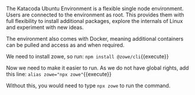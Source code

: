 The Katacoda Ubuntu Environment is a flexible single node environment. Users are connected to the environment as root. This provides them with full flexibility to install additional packages, explore the internals of Linux and experiment with new ideas.

The environment also comes with Docker, meaning additional containers can be pulled and access as and when required.

We need to install zowe, so run:
`npm install @zowe/cli`{{execute}}

Now we need to make it easier to run.  As we do not have global rights, add this line:
`alias zowe="npx zowe"`{{execute}}

Without this, you would need to type `npx zowe` to run the command. 